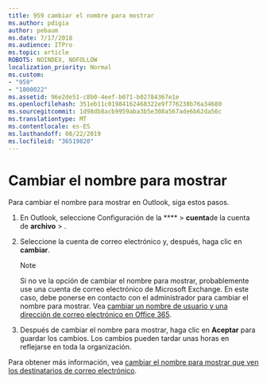 ```yaml
---
title: 959 cambiar el nombre para mostrar
ms.author: pdigia
author: pebaum
ms.date: 7/17/2018
ms.audience: ITPro
ms.topic: article
ROBOTS: NOINDEX, NOFOLLOW
localization_priority: Normal
ms.custom:
- "959"
- "1800022"
ms.assetid: 96e2de51-c8b0-4eef-b071-b02784367e1e
ms.openlocfilehash: 351eb11c01984162468322e9f776238b76a34680
ms.sourcegitcommit: 1d98db8acb9959aba3b5e308a567ade6b62da56c
ms.translationtype: MT
ms.contentlocale: es-ES
ms.lasthandoff: 08/22/2019
ms.locfileid: "36519820"
---
```

# <a name="change-your-display-name"></a>Cambiar el nombre para mostrar
  
Para cambiar el nombre para mostrar en Outlook, siga estos pasos.
  
1. En Outlook, seleccione Configuración de la **** \> **cuenta**de la cuenta de **archivo** \> .

2. Seleccione la cuenta de correo electrónico y, después, haga clic en **cambiar**.

    > [!NOTE]
    > Si no ve la opción de cambiar el nombre para mostrar, probablemente use una cuenta de correo electrónico de Microsoft Exchange. En este caso, debe ponerse en contacto con el administrador para cambiar el nombre para mostrar. Vea [cambiar un nombre de usuario y una dirección de correo electrónico en Office 365](https://support.office.com/article/fb5ac074-e203-4e1f-9843-b9d1a3e03297.aspx).
  
3. Después de cambiar el nombre para mostrar, haga clic en **Aceptar** para guardar los cambios. Los cambios pueden tardar unas horas en reflejarse en toda la organización.

Para obtener más información, vea [cambiar el nombre para mostrar que ven los destinatarios de correo electrónico](https://support.office.com/article/2b53331a-ba2a-4803-88dc-ac9fe376c8a9.aspx).
  